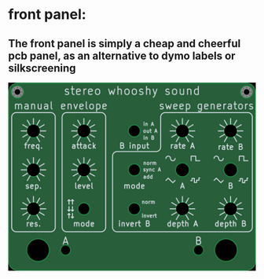 # front panel:

## The front panel is simply a cheap and cheerful pcb panel, as an alternative to dymo labels or silkscreening

![](./docs/2D/stereo_whooshy_sound_front_panel-top.jpg?raw=true "front panel")